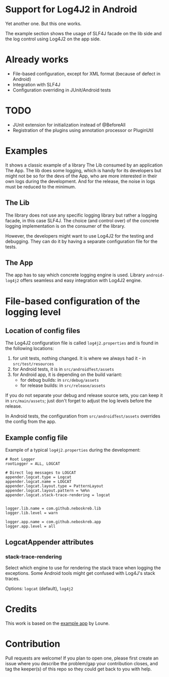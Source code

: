 # Support for Log4J2 in Android
Yet another one. But this one works.

The example section shows the usage of SLF4J facade on the lib side and the log control using Log4J2 on the app side.


# Already works
* File-based configuration, except for XML format (because of defect in Android)
* Integration with SLF4J
* Configuration overriding in JUnit/Android tests

# TODO
* JUnit extension for initialization instead of @BeforeAll
* Registration of the plugins using annotation processor or PluginUtil
 
# Examples

It shows a classic example of a library The Lib consumed by an application The App. The lib does some logging, which is handy for its developers but might not be 
so for the devs of the App, who are more interested in their own logs during the development. And for the release, the noise in logs must be reduced to the minimum. 

## The Lib
The library does not use any specific logging library but rather a logging facade, in this case SLF4J. The choice (and control over) of the concrete logging 
implementation is on the consumer of the library.

However, the developers might want to use Log4J2 for the testing and debugging. They can do it by having a separate configuration file for the tests. 

## The App
The app has to say which concrete logging engine is used. Library `android-log4j2` offers seamless and easy integration with Log4J2 engine.


# File-based configuration of the logging level

## Location of config files
The Log4J2 configuration file is called `log4j2.properties` and is found in the following locations:
1) for unit tests, nothing changed. It is where we always had it - in `src/test/resources`
2) for Android tests, it is in `src/androidTest/assets`
3) for Android app, it is depending on the build variant:
   * for debug builds: in `src/debug/assets`
   * for release builds: in `src/release/assets`

If you do not separate your debug and release source sets, you can keep it in `src/main/assets`; just don't forget to adjust the log levels before the release.
    
In Android tests, the configuration from `src/androidTest/assets` overrides the config from the app.

## Example config file
Example of a typical `log4j2.properties` during the development:
```properties
# Root Logger
rootLogger = ALL, LOGCAT

# Direct log messages to LOGCAT
appender.logcat.type = Logcat
appender.logcat.name = LOGCAT
appender.logcat.layout.type = PatternLayout
appender.logcat.layout.pattern = %m%n
appender.logcat.stack-trace-rendering = logcat


logger.lib.name = com.github.neboskreb.lib
logger.lib.level = warn

logger.app.name = com.github.neboskreb.app
logger.app.level = all
```

## LogcatAppender attributes

### stack-trace-rendering
Select which engine to use for rendering the stack trace when logging the exceptions. Some Android tools might get confused with Log4J's stack traces.

Options: `logcat` (default), `log4j2`


# Credits
This work is based on the [example app](https://github.com/loune/log4j2-android) by Loune. 

# Contribution
Pull requests are welcome! If you plan to open one, please first create an issue where you describe the problem/gap your contribution closes, and tag the keeper(s) of this repo so they could get back to you with help.
